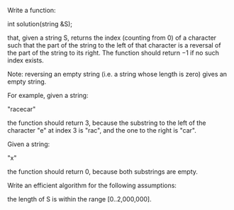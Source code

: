 Write a function:

int solution(string &S);

that, given a string S, returns the index (counting from 0) of a character such that the part of the string to the left of that character is a reversal of the part of the string to its right. The function should return −1 if no such index exists.

Note: reversing an empty string (i.e. a string whose length is zero) gives an empty string.

For example, given a string:

"racecar"

the function should return 3, because the substring to the left of the character "e" at index 3 is "rac", and the one to the right is "car".

Given a string:

"x"

the function should return 0, because both substrings are empty.

Write an efficient algorithm for the following assumptions:

the length of S is within the range [0..2,000,000].